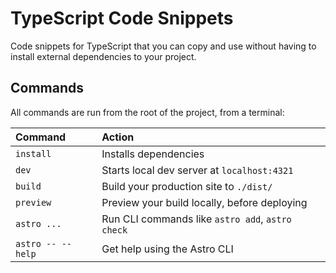 # TypeScript Code Snippets

Code snippets for TypeScript that you can copy and use without having to install external dependencies to your project.

## Commands

All commands are run from the root of the project, from a terminal:

| Command           | Action                                           |
| :-----------------| :----------------------------------------------- |
| `install`         | Installs dependencies                            |
| `dev`             | Starts local dev server at `localhost:4321`      |
| `build`           | Build your production site to `./dist/`          |
| `preview`         | Preview your build locally, before deploying     |
| `astro ...`       | Run CLI commands like `astro add`, `astro check` |
| `astro -- --help` | Get help using the Astro CLI                     |
